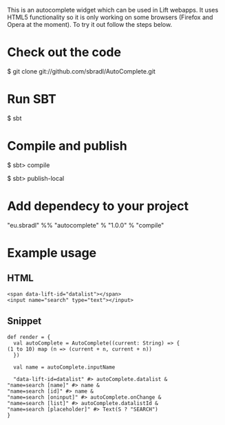 This is an autocomplete widget which can be used in Lift webapps. It uses HTML5 functionality so it is only working on some browsers (Firefox and Opera at the moment).
To try it out follow the steps below.

# Check out the code

  $ git clone git://github.com/sbradl/AutoComplete.git

# Run SBT

  $ sbt

# Compile and publish

  $ sbt> compile

  $ sbt> publish-local

# Add dependecy to your project

"eu.sbradl" %% "autocomplete" % "1.0.0" % "compile"

# Example usage

## HTML

    <span data-lift-id="datalist"></span>
    <input name="search" type="text"></input>

## Snippet

    def render = {
      val autoComplete = AutoComplete((current: String) => {
	(1 to 10) map (n => (current + n, current + n))
      })

      val name = autoComplete.inputName

      "data-lift-id=datalist" #> autoComplete.datalist &
	"name=search [name]" #> name &
	"name=search [id]" #> name &
	"name=search [oninput]" #> autoComplete.onChange &
	"name=search [list]" #> autoComplete.datalistId &
	"name=search [placeholder]" #> Text(S ? "SEARCH")
    }